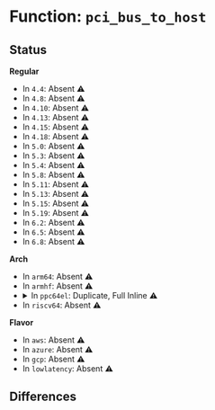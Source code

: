 # Function: <code>pci_bus_to_host</code>

## Status
<b>Regular</b>
<ul>
<li>
In <code>4.4</code>: Absent ⚠️
</li>
<li>
In <code>4.8</code>: Absent ⚠️
</li>
<li>
In <code>4.10</code>: Absent ⚠️
</li>
<li>
In <code>4.13</code>: Absent ⚠️
</li>
<li>
In <code>4.15</code>: Absent ⚠️
</li>
<li>
In <code>4.18</code>: Absent ⚠️
</li>
<li>
In <code>5.0</code>: Absent ⚠️
</li>
<li>
In <code>5.3</code>: Absent ⚠️
</li>
<li>
In <code>5.4</code>: Absent ⚠️
</li>
<li>
In <code>5.8</code>: Absent ⚠️
</li>
<li>
In <code>5.11</code>: Absent ⚠️
</li>
<li>
In <code>5.13</code>: Absent ⚠️
</li>
<li>
In <code>5.15</code>: Absent ⚠️
</li>
<li>
In <code>5.19</code>: Absent ⚠️
</li>
<li>
In <code>6.2</code>: Absent ⚠️
</li>
<li>
In <code>6.5</code>: Absent ⚠️
</li>
<li>
In <code>6.8</code>: Absent ⚠️
</li>
</ul>
<b>Arch</b>
<ul>
<li>
In <code>arm64</code>: Absent ⚠️
</li>
<li>
In <code>armhf</code>: Absent ⚠️
</li>
<li>
<details>
<summary>In <code>ppc64el</code>: Duplicate, Full Inline ⚠️</summary>

**Collision:** Static Duplication

**Inline:** Full

**Transformation:** False

**Instances:**

```
In arch/powerpc/kernel/dma-iommu.c (c0000000000508a8)
Location: arch/powerpc/include/asm/pci-bridge.h:164
Inline: True
Inline callers:
  - arch/powerpc/kernel/dma-iommu.c:dma_iommu_get_required_mask
  - arch/powerpc/kernel/dma-iommu.c:dma_iommu_dma_supported
```
```
In arch/powerpc/kernel/pci_64.c (c000000000069a18)
Location: arch/powerpc/include/asm/pci-bridge.h:164
Inline: True
Inline callers:
  - arch/powerpc/kernel/pci_64.c:pcibus_to_node
  - arch/powerpc/kernel/pci_64.c:pcibios_map_io_space
  - arch/powerpc/kernel/pci_64.c:pcibios_unmap_io_space
```
```
In arch/powerpc/kernel/pci-hotplug.c (c00000000006b300)
Location: arch/powerpc/include/asm/pci-bridge.h:164
Inline: True
Inline callers:
  - arch/powerpc/kernel/pci-hotplug.c:pci_hp_add_devices
  - arch/powerpc/kernel/pci-hotplug.c:pcibios_release_device
```
```
In arch/powerpc/kernel/isa-bridge.c (c00000000006ba7c)
Location: arch/powerpc/include/asm/pci-bridge.h:164
Inline: True
Inline callers:
  - arch/powerpc/kernel/isa-bridge.c:isa_bridge_notify
```
```
In arch/powerpc/kernel/pci-common.c (c00000000006e480)
Location: arch/powerpc/include/asm/pci-bridge.h:164
Inline: True
Inline callers:
  - arch/powerpc/kernel/pci-common.c:pcibios_disable_device
  - arch/powerpc/kernel/pci-common.c:pcibios_enable_device
  - arch/powerpc/kernel/pci-common.c:pcibios_finish_adding_to_bus
  - arch/powerpc/kernel/pci-common.c:pcibios_resource_survey
  - arch/powerpc/kernel/pci-common.c:pcibios_resource_survey
  - arch/powerpc/kernel/pci-common.c:pcibios_resource_survey
  - arch/powerpc/kernel/pci-common.c:pcibios_allocate_bus_resources
  - arch/powerpc/kernel/pci-common.c:pcibios_setup_device
  - arch/powerpc/kernel/pci-common.c:pcibios_setup_bus_self
  - arch/powerpc/kernel/pci-common.c:pcibios_setup_bus_self
  - arch/powerpc/kernel/pci-common.c:pci_proc_domain
  - arch/powerpc/kernel/pci-common.c:pci_mmap_legacy_page_range
  - arch/powerpc/kernel/pci-common.c:pci_mmap_legacy_page_range
  - arch/powerpc/kernel/pci-common.c:pci_legacy_write
  - arch/powerpc/kernel/pci-common.c:pci_legacy_read
  - arch/powerpc/kernel/pci-common.c:pci_iobar_pfn
  - arch/powerpc/kernel/pci-common.c:pcibios_reset_secondary_bus
  - arch/powerpc/kernel/pci-common.c:pcibios_setup_bridge
  - arch/powerpc/kernel/pci-common.c:pcibios_window_alignment
```
```
In arch/powerpc/kernel/pci_of_scan.c (c00000000006fcc0)
Location: arch/powerpc/include/asm/pci-bridge.h:164
Inline: True
Inline callers:
  - arch/powerpc/kernel/pci_of_scan.c:of_scan_pci_bridge
```
```
In arch/powerpc/kernel/msi.c (c000000000070150)
Location: arch/powerpc/include/asm/pci-bridge.h:164
Inline: True
Inline callers:
  - arch/powerpc/kernel/msi.c:arch_teardown_msi_irqs
  - arch/powerpc/kernel/msi.c:arch_setup_msi_irqs
```
```
In arch/powerpc/sysdev/mpic_u3msi.c (c0000000000b71e4)
Location: arch/powerpc/include/asm/pci-bridge.h:164
Inline: True
Inline callers:
  - arch/powerpc/sysdev/mpic_u3msi.c:find_u4_magic_addr
```
```
In arch/powerpc/platforms/powernv/pci.c (c0000000000d0138)
Location: arch/powerpc/include/asm/pci-bridge.h:164
Inline: True
Inline callers:
  - arch/powerpc/platforms/powernv/pci.c:pnv_pci_set_tunnel_bar
  - arch/powerpc/platforms/powernv/pci.c:pnv_pci_get_phb_node
  - arch/powerpc/platforms/powernv/pci.c:pnv_pci_dma_dev_setup
  - arch/powerpc/platforms/powernv/pci.c:pnv_teardown_msi_irqs
  - arch/powerpc/platforms/powernv/pci.c:pnv_setup_msi_irqs
```
```
In arch/powerpc/platforms/powernv/pci-ioda.c (c0000000000d2430)
Location: arch/powerpc/include/asm/pci-bridge.h:164
Inline: True
Inline callers:
  - arch/powerpc/platforms/powernv/pci-ioda.c:pnv_npu2_opencapi_cfg_size_fixup
  - arch/powerpc/platforms/powernv/pci-ioda.c:pnv_pci_release_device
  - arch/powerpc/platforms/powernv/pci-ioda.c:pnv_pci_iov_resource_alignment
  - arch/powerpc/platforms/powernv/pci-ioda.c:pnv_pci_setup_bridge
  - arch/powerpc/platforms/powernv/pci-ioda.c:pnv_pci_window_alignment
  - arch/powerpc/platforms/powernv/pci-ioda.c:pnv_pci_ioda_fixup
  - arch/powerpc/platforms/powernv/pci-ioda.c:pnv_pci_ioda_fixup_iov_resources
  - arch/powerpc/platforms/powernv/pci-ioda.c:pnv_pci_ioda_iommu_bypass_supported
  - arch/powerpc/platforms/powernv/pci-ioda.c:pnv_pci_sriov_enable
  - arch/powerpc/platforms/powernv/pci-ioda.c:pnv_pci_sriov_enable
  - arch/powerpc/platforms/powernv/pci-ioda.c:pnv_pci_sriov_enable
  - arch/powerpc/platforms/powernv/pci-ioda.c:pnv_pci_sriov_disable
  - arch/powerpc/platforms/powernv/pci-ioda.c:pnv_pci_sriov_disable
  - arch/powerpc/platforms/powernv/pci-ioda.c:pnv_pci_vf_release_m64
  - arch/powerpc/platforms/powernv/pci-ioda.c:pnv_ioda_setup_bus_PE
  - arch/powerpc/platforms/powernv/pci-ioda.c:pnv_ioda_setup_dev_PE
  - arch/powerpc/platforms/powernv/pci-ioda.c:pnv_ioda_get_pe
  - arch/powerpc/platforms/powernv/pci-ioda.c:pnv_ioda_reserve_m64_pe
```
```
In arch/powerpc/platforms/powernv/npu-dma.c (c0000000000da43c)
Location: arch/powerpc/include/asm/pci-bridge.h:164
Inline: True
Inline callers:
  - arch/powerpc/platforms/powernv/npu-dma.c:pnv_npu2_unmap_lpar_dev
  - arch/powerpc/platforms/powernv/npu-dma.c:pnv_npu2_map_lpar_dev
  - arch/powerpc/platforms/powernv/npu-dma.c:pnv_try_setup_npu_table_group
```
```
In arch/powerpc/platforms/powernv/pci-cxl.c (c0000000000dc108)
Location: arch/powerpc/include/asm/pci-bridge.h:164
Inline: True
Inline callers:
  - arch/powerpc/platforms/powernv/pci-cxl.c:pnv_cxl_ioda_msi_setup
  - arch/powerpc/platforms/powernv/pci-cxl.c:pnv_cxl_get_irq_count
  - arch/powerpc/platforms/powernv/pci-cxl.c:pnv_cxl_alloc_hwirq_ranges
  - arch/powerpc/platforms/powernv/pci-cxl.c:pnv_cxl_release_hwirq_ranges
  - arch/powerpc/platforms/powernv/pci-cxl.c:pnv_cxl_release_hwirqs
  - arch/powerpc/platforms/powernv/pci-cxl.c:pnv_cxl_alloc_hwirqs
  - arch/powerpc/platforms/powernv/pci-cxl.c:pnv_phb_to_cxl_mode
```
```
In arch/powerpc/platforms/powernv/eeh-powernv.c (c0000000000df4e0)
Location: arch/powerpc/include/asm/pci-bridge.h:164
Inline: True
Inline callers:
  - arch/powerpc/platforms/powernv/eeh-powernv.c:pnv_pci_reset_secondary_bus
  - arch/powerpc/platforms/powernv/eeh-powernv.c:pnv_eeh_bridge_reset
```
```
In arch/powerpc/platforms/powernv/ocxl.c (c0000000000e6284)
Location: arch/powerpc/include/asm/pci-bridge.h:164
Inline: True
Inline callers:
  - arch/powerpc/platforms/powernv/ocxl.c:pnv_ocxl_spa_setup
  - arch/powerpc/platforms/powernv/ocxl.c:pnv_ocxl_set_tl_conf
  - arch/powerpc/platforms/powernv/ocxl.c:pnv_ocxl_fixup_actag
```
```
In arch/powerpc/platforms/pseries/pci.c (c0000000000f53dc)
Location: arch/powerpc/include/asm/pci-bridge.h:164
Inline: True
Inline callers:
  - arch/powerpc/platforms/pseries/pci.c:pseries_root_bridge_prepare
```
```
In drivers/vfio/pci/vfio_pci_nvlink2.c (c000000000abee88)
Location: arch/powerpc/include/asm/pci-bridge.h:164
Inline: True
Inline callers:
  - drivers/vfio/pci/vfio_pci_nvlink2.c:vfio_pci_ibm_npu2_init
```
</details>
</li>
<li>
In <code>riscv64</code>: Absent ⚠️
</li>
</ul>
<b>Flavor</b>
<ul>
<li>
In <code>aws</code>: Absent ⚠️
</li>
<li>
In <code>azure</code>: Absent ⚠️
</li>
<li>
In <code>gcp</code>: Absent ⚠️
</li>
<li>
In <code>lowlatency</code>: Absent ⚠️
</li>
</ul>

## Differences

